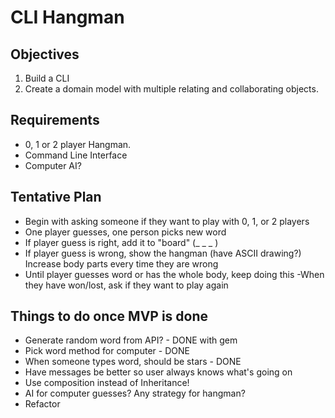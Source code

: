 # CLI Hangman

## Objectives

1. Build a CLI
2. Create a domain model with multiple relating and collaborating objects.

## Requirements
  - 0, 1 or 2 player Hangman.
  - Command Line Interface
  - Computer AI?

## Tentative Plan
 - Begin with asking someone if they want to play with 0, 1, or 2 players
 - One player guesses, one person picks new word
 - If player guess is right, add it to "board" (_ _ _ )
 - If player guess is wrong, show the hangman (have ASCII drawing?) Increase body parts every time they are wrong
 - Until player guesses word or has the whole body, keep doing this
  -When they have won/lost, ask if they want to play again

## Things to do once MVP is done
- Generate random word from API? - DONE with gem
- Pick word method for computer - DONE
- When someone types word, should be stars - DONE
- Have messages be better so user always knows what's going on
- Use composition instead of Inheritance!
- AI for computer guesses? Any strategy for hangman?
- Refactor  
